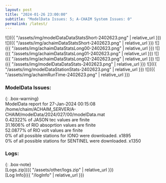 ```yaml
---
layout: post
title: "2024-01-26 23:00:00"
subtitle: "ModelData Issues: 5; A-CHAIM System Issues: 0"
permalink: /latest/
---
```


![]({{ "/assets/img/modelDataDataStatsShort-2402623.png" | relative_url }})
![]({{ "/assets/img/achaimDataStatsShort-2402623.png" | relative_url }})
![]({{ "/assets/img/achaimDataStatsLong00-2402623.png" | relative_url }})
![]({{ "/assets/img/achaimDataStatsLong01-2402623.png" | relative_url }})
![]({{ "/assets/img/achaimDataStatsLong02-2402623.png" | relative_url }})
![]({{ "/assets/img/modelDataDataStats-2402623.png" | relative_url }})
![]({{ "/assets/img/modelDataStationStats-2402623.png" | relative_url }})
![]({{ "/assets/img/achaimRunTime-2402623.png" | relative_url }})


### ModelData Issues:  
  
{: .box-warning}  
 ModelData report for 27-Jan-2024 00:15:08   
 /home/chaim/ACHAIM_SERVER/A-CHAIM/modelData/2024/027/00/modelData.mat   
 0.42322% of JASON tec values are finite   
 31.1606% of RIO absoprtion values are finite   
 52.0877% of RIO volt values are finite   
 0% of all possible stations for IONO were downloaded. x1895   
 0% of all possible stations for SENTINEL were downloaded. x1350   
  


### Logs:  
  
{: .box-note}  
[Logs.zip]({{ "/assets/other/logs.zip" | relative_url }})  
[Log Info]({{ "/logInfo" | relative_url }})  
